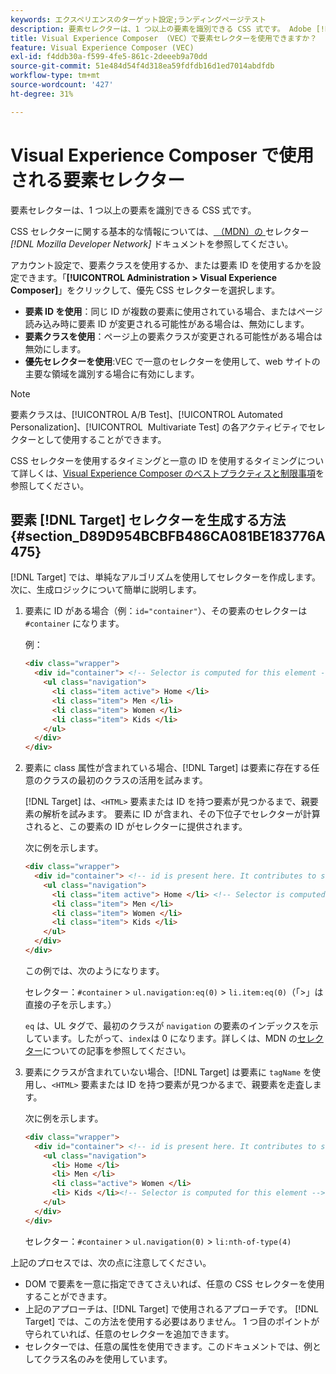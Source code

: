 ```yaml
---
keywords: エクスペリエンスのターゲット設定;ランディングページテスト
description: 要素セレクターは、1 つ以上の要素を識別できる CSS 式です。 Adobe [!DNL Target] Visual Experience Composer （VEC）で要素セレクターを使用する方法を説明します。
title: Visual Experience Composer （VEC）で要素セレクターを使用できますか？
feature: Visual Experience Composer (VEC)
exl-id: f4ddb30a-f599-4fe5-861c-2deeeb9a70dd
source-git-commit: 51e484d54f4d318ea59fdfdb16d1ed7014abdfdb
workflow-type: tm+mt
source-wordcount: '427'
ht-degree: 31%

---
```


# Visual Experience Composer で使用される要素セレクター

要素セレクターは、1 つ以上の要素を識別できる CSS 式です。

CSS セレクターに関する基本的な情報については、[ （MDN）の ](https://developer.mozilla.org/en-US/docs/Web/Guide/CSS/Getting_started/Selectors) セレクター *[!DNL Mozilla Developer Network]* ドキュメントを参照してください。

アカウント設定で、要素クラスを使用するか、または要素 ID を使用するかを設定できます。「**[!UICONTROL Administration > Visual Experience Composer]**」をクリックして、優先 CSS セレクターを選択します。

* **要素 ID を使用**：同じ ID が複数の要素に使用されている場合、またはページ読み込み時に要素 ID が変更される可能性がある場合は、無効にします。
* **要素クラスを使用**：ページ上の要素クラスが変更される可能性がある場合は無効にします。
* **優先セレクターを使用**:VEC で一意のセレクターを使用して、web サイトの主要な領域を識別する場合に有効にします。

>[!NOTE]
>
>要素クラスは、[!UICONTROL A/B Test]、[!UICONTROL Automated Personalization]、[!UICONTROL &#x200B; Multivariate Test] の各アクティビティでセレクターとして使用することができます。

CSS セレクターを使用するタイミングと一意の ID を使用するタイミングについて詳しくは、[Visual Experience Composer のベストプラクティスと制限事項](/help/main/c-experiences/c-visual-experience-composer/experience-composer-best-practices.md#concept_E284B3F704C04406B174D9050A2528A6)を参照してください。

## 要素 [!DNL Target] セレクターを生成する方法 {#section_D89D954BCBFB486CA081BE183776A475}

[!DNL Target] では、単純なアルゴリズムを使用してセレクターを作成します。 次に、生成ロジックについて簡単に説明します。

1. 要素に ID がある場合（例：`id="container"`）、その要素のセレクターは `#container` になります。

   例：

   ```html
   <div class="wrapper">
     <div id="container"> <!-- Selector is computed for this element -->
       <ul class="navigation">
         <li class="item active"> Home </li>
         <li class="item"> Men </li>
         <li class="item"> Women </li>
         <li class="item"> Kids </li>
       </ul>
     </div>
   </div>
   ```

1. 要素に class 属性が含まれている場合、[!DNL Target] は要素に存在する任意のクラスの最初のクラスの活用を試みます。

   [!DNL Target] は、`<HTML>` 要素または ID を持つ要素が見つかるまで、親要素の解析を試みます。 要素に ID が含まれ、その下位子でセレクターが計算されると、この要素の ID がセレクターに提供されます。

   次に例を示します。

   ```html
   <div class="wrapper">
     <div id="container"> <!-- id is present here. It contributes to selector -->
       <ul class="navigation">
         <li class="item active"> Home </li> <!-- Selector is computed for this element -->
         <li class="item"> Men </li>
         <li class="item"> Women </li>
         <li class="item"> Kids </li>
       </ul>
     </div>
   </div>
   ```

   この例では、次のようになります。

   セレクター：`#container` > `ul.navigation:eq(0)` > `li.item:eq(0)`（「>」は直接の子を示します。）

   `eq` は、UL タグで、最初のクラスが `navigation` の要素のインデックスを示しています。したがって、`index`は 0 になります。詳しくは、MDN の[セレクター](https://developer.mozilla.org/en-US/docs/Web/Guide/CSS/Getting_started/Selectors)についての記事を参照してください。

1. 要素にクラスが含まれていない場合、[!DNL Target] は要素に `tagName` を使用し、`<HTML>` 要素または ID を持つ要素が見つかるまで、親要素を走査します。

   次に例を示します。

   ```html
   <div class="wrapper">
     <div id="container"> <!-- id is present here. It contributes to selector -->
       <ul class="navigation">
         <li> Home </li>
         <li> Men </li>
         <li class="active"> Women </li>
         <li> Kids </li><!-- Selector is computed for this element -->
       </ul>
     </div>
   </div>
   ```

   セレクター：`#container` > `ul.navigation(0)` > `li:nth-of-type(4)`

上記のプロセスでは、次の点に注意してください。

* DOM で要素を一意に指定できてさえいれば、任意の CSS セレクターを使用することができます。
* 上記のアプローチは、[!DNL Target] で使用されるアプローチです。 [!DNL Target] では、この方法を使用する必要はありません。 1 つ目のポイントが守られていれば、任意のセレクターを追加できます。
* セレクターでは、任意の属性を使用できます。このドキュメントでは、例としてクラス名のみを使用しています。
